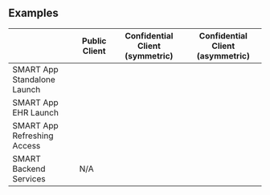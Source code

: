 ## Examples

|     |Public Client|Confidential Client (symmetric)|Confidential Client (asymmetric)|
|--|--|--|--|
|SMART App Standalone Launch| | | |
|SMART App EHR Launch| | | |
|SMART App Refreshing Access| | | |
|SMART Backend Services|N/A| | |
